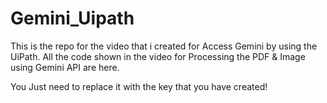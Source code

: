 # Gemini_Uipath

This is the repo for the video that i created for Access Gemini by using the UiPath.
All the code shown in the video for Processing the PDF & Image using Gemini API are here.

You Just need to replace it with the key that you have created!
